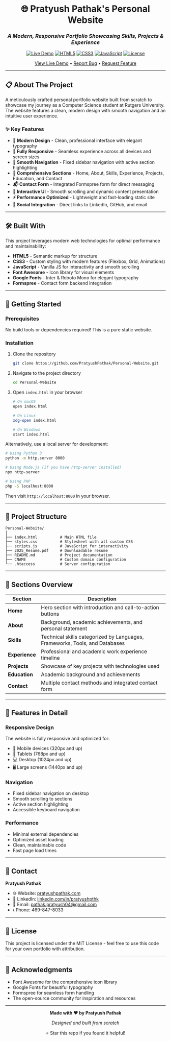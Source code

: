 <div align="center">

# 🌐 Pratyush Pathak's Personal Website

### *A Modern, Responsive Portfolio Showcasing Skills, Projects & Experience*

[![Live Demo](https://img.shields.io/badge/Live-pratyushpathak.com-blue?style=for-the-badge&logo=google-chrome&logoColor=white)](https://pratyushpathak.com)
[![HTML5](https://img.shields.io/badge/HTML5-E34F26?style=for-the-badge&logo=html5&logoColor=white)]()
[![CSS3](https://img.shields.io/badge/CSS3-1572B6?style=for-the-badge&logo=css3&logoColor=white)]()
[![JavaScript](https://img.shields.io/badge/JavaScript-F7DF1E?style=for-the-badge&logo=javascript&logoColor=black)]()
[![License](https://img.shields.io/badge/License-MIT-green?style=for-the-badge)]()

[View Live Demo](https://pratyushpathak.com) • [Report Bug](https://github.com/PratyushPathak/Personal-Website/issues) • [Request Feature](https://github.com/PratyushPathak/Personal-Website/issues)

</div>

---

## 📋 About The Project

A meticulously crafted personal portfolio website built from scratch to showcase my journey as a Computer Science student at Rutgers University. The website features a clean, modern design with smooth navigation and an intuitive user experience.

### ✨ Key Features

- **🎨 Modern Design** - Clean, professional interface with elegant typography
- **📱 Fully Responsive** - Seamless experience across all devices and screen sizes
- **🧭 Smooth Navigation** - Fixed sidebar navigation with active section highlighting
- **💼 Comprehensive Sections** - Home, About, Skills, Experience, Projects, Education, and Contact
- **📬 Contact Form** - Integrated Formspree form for direct messaging
- **🎯 Interactive UI** - Smooth scrolling and dynamic content presentation
- **⚡ Performance Optimized** - Lightweight and fast-loading static site
- **🔗 Social Integration** - Direct links to LinkedIn, GitHub, and email

---

## 🛠️ Built With

This project leverages modern web technologies for optimal performance and maintainability:

- **HTML5** - Semantic markup for structure
- **CSS3** - Custom styling with modern features (Flexbox, Grid, Animations)
- **JavaScript** - Vanilla JS for interactivity and smooth scrolling
- **Font Awesome** - Icon library for visual elements
- **Google Fonts** - Inter & Roboto Mono for elegant typography
- **Formspree** - Contact form backend integration

---

## 🚀 Getting Started

### Prerequisites

No build tools or dependencies required! This is a pure static website.

### Installation

1. Clone the repository
   ```bash
   git clone https://github.com/PratyushPathak/Personal-Website.git
   ```

2. Navigate to the project directory
   ```bash
   cd Personal-Website
   ```

3. Open `index.html` in your browser
   ```bash
   # On macOS
   open index.html
   
   # On Linux
   xdg-open index.html
   
   # On Windows
   start index.html
   ```

Alternatively, use a local server for development:
```bash
# Using Python 3
python -m http.server 8000

# Using Node.js (if you have http-server installed)
npx http-server

# Using PHP
php -S localhost:8000
```

Then visit `http://localhost:8000` in your browser.

---

## 📁 Project Structure

```
Personal-Website/
│
├── index.html          # Main HTML file
├── styles.css          # Stylesheet with all custom CSS
├── scripts.js          # JavaScript for interactivity
├── 2025_Resume.pdf     # Downloadable resume
├── README.md           # Project documentation
├── CNAME               # Custom domain configuration
└── .htaccess           # Server configuration
```

---

## 🎨 Sections Overview

| Section | Description |
|---------|-------------|
| **Home** | Hero section with introduction and call-to-action buttons |
| **About** | Background, academic achievements, and personal statement |
| **Skills** | Technical skills categorized by Languages, Frameworks, Tools, and Databases |
| **Experience** | Professional and academic work experience timeline |
| **Projects** | Showcase of key projects with technologies used |
| **Education** | Academic background and achievements |
| **Contact** | Multiple contact methods and integrated contact form |

---

## 🌟 Features in Detail

### Responsive Design
The website is fully responsive and optimized for:
- 📱 Mobile devices (320px and up)
- 📱 Tablets (768px and up)
- 💻 Desktop (1024px and up)
- 🖥️ Large screens (1440px and up)

### Navigation
- Fixed sidebar navigation on desktop
- Smooth scrolling to sections
- Active section highlighting
- Accessible keyboard navigation

### Performance
- Minimal external dependencies
- Optimized asset loading
- Clean, maintainable code
- Fast page load times

---

## 🤝 Contact

**Pratyush Pathak**

- 🌐 Website: [pratyushpathak.com](https://pratyushpathak.com)
- 💼 LinkedIn: [linkedin.com/in/pratyushpthk](https://linkedin.com/in/pratyushpthk)
- 📧 Email: pathak.pratyush04@gmail.com
- 📞 Phone: 469-847-8033

---

## 📄 License

This project is licensed under the MIT License - feel free to use this code for your own portfolio with attribution.

---

## 🙏 Acknowledgments

- Font Awesome for the comprehensive icon library
- Google Fonts for beautiful typography
- Formspree for seamless form handling
- The open-source community for inspiration and resources

---

<div align="center">

**Made with ❤️ by Pratyush Pathak**

*Designed and built from scratch*

⭐ Star this repo if you found it helpful!

</div>
